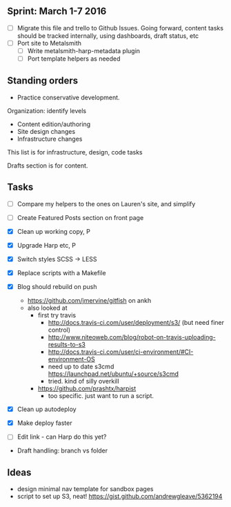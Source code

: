## Sprint: March 1-7 2016

 - [ ] Migrate this file and trello to Github Issues.
       Going forward, content tasks should be tracked internally, using dashboards, draft status, etc
 - [ ] Port site to Metalsmith
   - [ ] Write metalsmith-harp-metadata plugin
   - [ ] Port template helpers as needed

## Standing orders

- Practice conservative development.

Organization: identify levels

 - Content edition/authoring
 - Site design changes
 - Infrastructure changes
 
This list is for infrastructure, design, code tasks

Drafts section is for content.

## Tasks

* [ ] Compare my helpers to the ones on Lauren's site, and simplify
* [ ] Create Featured Posts section on front page

* [x] Clean up working copy, P
* [x] Upgrade Harp etc, P
* [x] Switch styles SCSS -> LESS
* [x] Replace scripts with a Makefile
* [x] Blog should rebuild on push
  - https://github.com/jmervine/gitfish on ankh
  - also looked at
    - first try travis
      - http://docs.travis-ci.com/user/deployment/s3/ (but need finer control)
      - http://www.niteoweb.com/blog/robot-on-travis-uploading-results-to-s3
      - http://docs.travis-ci.com/user/ci-environment/#CI-environment-OS
      - need up to date s3cmd https://launchpad.net/ubuntu/+source/s3cmd
      - tried. kind of silly overkill
    - https://github.com/prashtx/harpist 
      - too specific. just want to run a script.
* [x] Clean up autodeploy
* [x] Make deploy faster
* [ ] Edit link - can Harp do this yet?
* Draft handling: branch vs folder
 
## Ideas

- design minimal nav template for sandbox pages
- script to set up S3, neat! https://gist.github.com/andrewgleave/5362194

